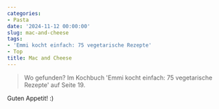 ```yaml
---
categories:
- Pasta
date: '2024-11-12 00:00:00'
slug: mac-and-cheese
tags:
- 'Emmi kocht einfach: 75 vegetarische Rezepte'
- Top
title: Mac and Cheese
---
```



> Wo gefunden?  Im Kochbuch 'Emmi kocht einfach: 75 vegetarische Rezepte' auf Seite 19.

Guten Appetit! :)